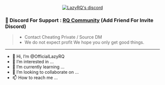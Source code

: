 
  <p align="center">
    <a href="https://discord.com/users/724786271855050854">
        <img title="RQ discord" alt="LazyRQ's discord" src="https://discord.c99.nl/widget/theme-3/724786271855050854.png"/>
    </a>
</p>


### 💬 Discord For Support : [RQ Community](https://discord.gg/3jPwJT7znS) (Add Friend For Invite Discord)
> - Contact Cheating Private / Source DM 
> - We do not expect profit We hope you only get good things.
***




- 👋 Hi, I’m @OfficialLazyRQ
- 👀 I’m interested in ...
- 🌱 I’m currently learning ...
- 💞️ I’m looking to collaborate on ...
- 📫 How to reach me ...

<!---
OfficialLazyRQ/OfficialLazyRQ is a ✨ special ✨ repository because its `README.md` (this file) appears on your GitHub profile.
You can click the Preview link to take a look at your changes.
--->
